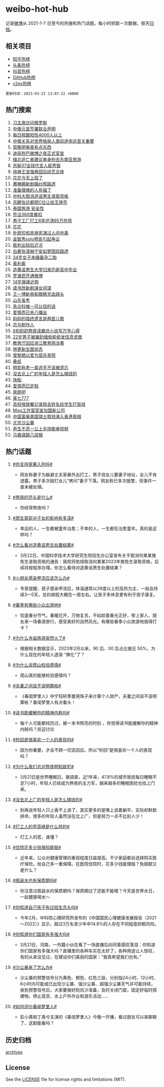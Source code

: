 # weibo-hot-hub

记录[微博](https://www.weibo.com)从 2021-1-7 日至今的热搜和热门话题。每小时抓取一次数据，按天[归档](archives)。

## 相关项目

- [知乎热榜](https://github.com/lonnyzhang423/zhihu-hot-hub)
- [头条热榜](https://github.com/lonnyzhang423/toutiao-hot-hub)
- [抖音热榜](https://github.com/lonnyzhang423/douyin-hot-hub)
- [GitHub热榜](https://github.com/lonnyzhang423/github-hot-hub)
- [v2ex热榜](https://github.com/lonnyzhang423/v2ex-hot-hub)


`更新时间：2023-03-22 13:07:22 +0800`

## 热门搜索

1. [习主席访问俄罗斯](https://m.weibo.cn/search?containerid=100103type%3D1%26t%3D10%26q%3D%23%E4%B9%A0%E4%B8%BB%E5%B8%AD%E8%AE%BF%E9%97%AE%E4%BF%84%E7%BD%97%E6%96%AF%23&stream_entry_id=51&isnewpage=1&extparam=seat%3D1%26dgr%3D0%26pos%3D0%26c_type%3D51%26filter_type%3Drealtimehot%26stream_entry_id%3D51%26cate%3D10103%26display_time%3D1679461641%26pre_seqid%3D16794616412420316331225&luicode=10000011&lfid=106003type%253D25%2526t%253D3%2526disable_hot%253D1%2526filter_type%253Drealtimehot)
1. [中俄元首签署联合声明](https://m.weibo.cn/search?containerid=100103type%3D1%26t%3D10%26q%3D%23%E4%B8%AD%E4%BF%84%E5%85%83%E9%A6%96%E7%AD%BE%E7%BD%B2%E8%81%94%E5%90%88%E5%A3%B0%E6%98%8E%23&stream_entry_id=31&isnewpage=1&extparam=seat%3D1%26band_rank%3D1%26filter_type%3Drealtimehot%26stream_entry_id%3D31%26realpos%3D1%26dgr%3D0%26flag%3D2%26q%3D%2523%25E4%25B8%25AD%25E4%25BF%2584%25E5%2585%2583%25E9%25A6%2596%25E7%25AD%25BE%25E7%25BD%25B2%25E8%2581%2594%25E5%2590%2588%25E5%25A3%25B0%25E6%2598%258E%2523%26pos%3D0%26c_type%3D31%26cate%3D5001%26lcate%3D5001%26display_time%3D1679461641%26pre_seqid%3D16794616412420316331225&luicode=10000011&lfid=106003type%253D25%2526t%253D3%2526disable_hot%253D1%2526filter_type%253Drealtimehot)
1. [每日核酸阳性4000人以上](https://m.weibo.cn/search?containerid=100103type%3D1%26t%3D10%26q%3D%23%E6%AF%8F%E6%97%A5%E6%A0%B8%E9%85%B8%E9%98%B3%E6%80%A74000%E4%BA%BA%E4%BB%A5%E4%B8%8A%23&stream_entry_id=31&isnewpage=1&extparam=seat%3D1%26band_rank%3D2%26filter_type%3Drealtimehot%26stream_entry_id%3D31%26realpos%3D2%26dgr%3D0%26flag%3D1%26q%3D%2523%25E6%25AF%258F%25E6%2597%25A5%25E6%25A0%25B8%25E9%2585%25B8%25E9%2598%25B3%25E6%2580%25A74000%25E4%25BA%25BA%25E4%25BB%25A5%25E4%25B8%258A%2523%26pos%3D1%26c_type%3D31%26cate%3D5001%26lcate%3D5001%26display_time%3D1679461641%26pre_seqid%3D16794616412420316331225&luicode=10000011&lfid=106003type%253D25%2526t%253D3%2526disable_hot%253D1%2526filter_type%253Drealtimehot)
1. [中俄关系对世界格局人类前途命运至关重要](https://m.weibo.cn/search?containerid=100103type%3D1%26t%3D10%26q%3D%23%E4%B8%AD%E4%BF%84%E5%85%B3%E7%B3%BB%E5%AF%B9%E4%B8%96%E7%95%8C%E6%A0%BC%E5%B1%80%E4%BA%BA%E7%B1%BB%E5%89%8D%E9%80%94%E5%91%BD%E8%BF%90%E8%87%B3%E5%85%B3%E9%87%8D%E8%A6%81%23&stream_entry_id=31&isnewpage=1&extparam=seat%3D1%26band_rank%3D3%26filter_type%3Drealtimehot%26stream_entry_id%3D31%26realpos%3D3%26dgr%3D0%26flag%3D0%26q%3D%2523%25E4%25B8%25AD%25E4%25BF%2584%25E5%2585%25B3%25E7%25B3%25BB%25E5%25AF%25B9%25E4%25B8%2596%25E7%2595%258C%25E6%25A0%25BC%25E5%25B1%2580%25E4%25BA%25BA%25E7%25B1%25BB%25E5%2589%258D%25E9%2580%2594%25E5%2591%25BD%25E8%25BF%2590%25E8%2587%25B3%25E5%2585%25B3%25E9%2587%258D%25E8%25A6%2581%2523%26pos%3D2%26c_type%3D31%26cate%3D5001%26lcate%3D5001%26display_time%3D1679461641%26pre_seqid%3D16794616412420316331225&luicode=10000011&lfid=106003type%253D25%2526t%253D3%2526disable_hot%253D1%2526filter_type%253Drealtimehot)
1. [郭敬明审美有点东西](https://m.weibo.cn/search?containerid=100103type%3D1%26t%3D10%26q%3D%23%E9%83%AD%E6%95%AC%E6%98%8E%E5%AE%A1%E7%BE%8E%E6%9C%89%E7%82%B9%E4%B8%9C%E8%A5%BF%23&stream_entry_id=31&isnewpage=1&extparam=seat%3D1%26band_rank%3D4%26filter_type%3Drealtimehot%26stream_entry_id%3D31%26realpos%3D4%26dgr%3D0%26flag%3D1%26q%3D%2523%25E9%2583%25AD%25E6%2595%25AC%25E6%2598%258E%25E5%25AE%25A1%25E7%25BE%258E%25E6%259C%2589%25E7%2582%25B9%25E4%25B8%259C%25E8%25A5%25BF%2523%26pos%3D3%26c_type%3D31%26cate%3D5001%26lcate%3D5001%26display_time%3D1679461641%26pre_seqid%3D16794616412420316331225&luicode=10000011&lfid=106003type%253D25%2526t%253D3%2526disable_hot%253D1%2526filter_type%253Drealtimehot)
1. [迪丽热巴微博之夜正式官宣](https://m.weibo.cn/search?containerid=100103type%3D1%26t%3D10%26q%3D%23%E8%BF%AA%E4%B8%BD%E7%83%AD%E5%B7%B4%E5%BE%AE%E5%8D%9A%E4%B9%8B%E5%A4%9C%E6%AD%A3%E5%BC%8F%E5%AE%98%E5%AE%A3%23&stream_entry_id=31&isnewpage=1&extparam=seat%3D1%26band_rank%3D5%26filter_type%3Drealtimehot%26stream_entry_id%3D31%26realpos%3D5%26dgr%3D0%26flag%3D16%26q%3D%2523%25E8%25BF%25AA%25E4%25B8%25BD%25E7%2583%25AD%25E5%25B7%25B4%25E5%25BE%25AE%25E5%258D%259A%25E4%25B9%258B%25E5%25A4%259C%25E6%25AD%25A3%25E5%25BC%258F%25E5%25AE%2598%25E5%25AE%25A3%2523%26pos%3D4%26c_type%3D31%26cate%3D5001%26lcate%3D5001%26display_time%3D1679461641%26pre_seqid%3D16794616412420316331225&luicode=10000011&lfid=106003type%253D25%2526t%253D3%2526disable_hot%253D1%2526filter_type%253Drealtimehot)
1. [缅北逃亡者建议单身别去东南亚旅游](https://m.weibo.cn/search?containerid=100103type%3D1%26t%3D10%26q%3D%23%E7%BC%85%E5%8C%97%E9%80%83%E4%BA%A1%E8%80%85%E5%BB%BA%E8%AE%AE%E5%8D%95%E8%BA%AB%E5%88%AB%E5%8E%BB%E4%B8%9C%E5%8D%97%E4%BA%9A%E6%97%85%E6%B8%B8%23&stream_entry_id=31&isnewpage=1&extparam=seat%3D1%26band_rank%3D6%26filter_type%3Drealtimehot%26stream_entry_id%3D31%26realpos%3D6%26dgr%3D0%26flag%3D0%26q%3D%2523%25E7%25BC%2585%25E5%258C%2597%25E9%2580%2583%25E4%25BA%25A1%25E8%2580%2585%25E5%25BB%25BA%25E8%25AE%25AE%25E5%258D%2595%25E8%25BA%25AB%25E5%2588%25AB%25E5%258E%25BB%25E4%25B8%259C%25E5%258D%2597%25E4%25BA%259A%25E6%2597%2585%25E6%25B8%25B8%2523%26pos%3D5%26c_type%3D31%26cate%3D5001%26lcate%3D5001%26display_time%3D1679461641%26pre_seqid%3D16794616412420316331225&luicode=10000011&lfid=106003type%253D25%2526t%253D3%2526disable_hot%253D1%2526filter_type%253Drealtimehot)
1. [苏秘37全球代言人裴秀智](https://m.weibo.cn/search?containerid=100103type%3D1%26t%3D10%26q%3D%23%E8%8B%8F%E7%A7%9837%E5%85%A8%E7%90%83%E4%BB%A3%E8%A8%80%E4%BA%BA%E8%A3%B4%E7%A7%80%E6%99%BA%23&stream_entry_id=31&isnewpage=1&extparam=seat%3D1%26band_rank%3D7%26topic_ad%3D1%26filter_type%3Drealtimehot%26stream_entry_id%3D31%26adid%3D183540%26dgr%3D0%26q%3D%2523%25E8%258B%258F%25E7%25A7%259837%25E5%2585%25A8%25E7%2590%2583%25E4%25BB%25A3%25E8%25A8%2580%25E4%25BA%25BA%25E8%25A3%25B4%25E7%25A7%2580%25E6%2599%25BA%2523%26pos%3D6%26c_type%3D31%26cate%3D5001%26lcate%3D5001%26display_time%3D1679461641%26pre_seqid%3D16794616412420316331225&luicode=10000011&lfid=106003type%253D25%2526t%253D3%2526disable_hot%253D1%2526filter_type%253Drealtimehot)
1. [徐峥王宝强泰囧后综艺合体](https://m.weibo.cn/search?containerid=100103type%3D1%26t%3D10%26q%3D%23%E5%BE%90%E5%B3%A5%E7%8E%8B%E5%AE%9D%E5%BC%BA%E6%B3%B0%E5%9B%A7%E5%90%8E%E7%BB%BC%E8%89%BA%E5%90%88%E4%BD%93%23&stream_entry_id=31&isnewpage=1&extparam=seat%3D1%26band_rank%3D7%26filter_type%3Drealtimehot%26stream_entry_id%3D31%26realpos%3D7%26dgr%3D0%26flag%3D1%26q%3D%2523%25E5%25BE%2590%25E5%25B3%25A5%25E7%258E%258B%25E5%25AE%259D%25E5%25BC%25BA%25E6%25B3%25B0%25E5%259B%25A7%25E5%2590%258E%25E7%25BB%25BC%25E8%2589%25BA%25E5%2590%2588%25E4%25BD%2593%2523%26pos%3D7%26c_type%3D31%26cate%3D5001%26lcate%3D5001%26display_time%3D1679461641%26pre_seqid%3D16794616412420316331225&luicode=10000011&lfid=106003type%253D25%2526t%253D3%2526disable_hot%253D1%2526filter_type%253Drealtimehot)
1. [花花今天上班了](https://m.weibo.cn/search?containerid=100103type%3D1%26t%3D10%26q%3D%23%E8%8A%B1%E8%8A%B1%E4%BB%8A%E5%A4%A9%E4%B8%8A%E7%8F%AD%E4%BA%86%23&stream_entry_id=31&isnewpage=1&extparam=seat%3D1%26band_rank%3D8%26filter_type%3Drealtimehot%26stream_entry_id%3D31%26realpos%3D8%26dgr%3D0%26flag%3D0%26q%3D%2523%25E8%258A%25B1%25E8%258A%25B1%25E4%25BB%258A%25E5%25A4%25A9%25E4%25B8%258A%25E7%258F%25AD%25E4%25BA%2586%2523%26pos%3D8%26c_type%3D31%26cate%3D5001%26lcate%3D5001%26display_time%3D1679461641%26pre_seqid%3D16794616412420316331225&luicode=10000011&lfid=106003type%253D25%2526t%253D3%2526disable_hot%253D1%2526filter_type%253Drealtimehot)
1. [赛琳娜新剧婚纱照路透](https://m.weibo.cn/search?containerid=100103type%3D1%26t%3D10%26q%3D%23%E8%B5%9B%E7%90%B3%E5%A8%9C%E6%96%B0%E5%89%A7%E5%A9%9A%E7%BA%B1%E7%85%A7%E8%B7%AF%E9%80%8F%23&stream_entry_id=31&isnewpage=1&extparam=seat%3D1%26band_rank%3D9%26filter_type%3Drealtimehot%26stream_entry_id%3D31%26realpos%3D9%26dgr%3D0%26flag%3D1%26q%3D%2523%25E8%25B5%259B%25E7%2590%25B3%25E5%25A8%259C%25E6%2596%25B0%25E5%2589%25A7%25E5%25A9%259A%25E7%25BA%25B1%25E7%2585%25A7%25E8%25B7%25AF%25E9%2580%258F%2523%26pos%3D9%26c_type%3D31%26cate%3D5001%26lcate%3D5001%26display_time%3D1679461641%26pre_seqid%3D16794616412420316331225&luicode=10000011&lfid=106003type%253D25%2526t%253D3%2526disable_hot%253D1%2526filter_type%253Drealtimehot)
1. [准备摆摊的人有福了](https://m.weibo.cn/search?containerid=100103type%3D1%26t%3D10%26q%3D%23%E5%87%86%E5%A4%87%E6%91%86%E6%91%8A%E7%9A%84%E4%BA%BA%E6%9C%89%E7%A6%8F%E4%BA%86%23&stream_entry_id=31&isnewpage=1&extparam=seat%3D1%26band_rank%3D10%26filter_type%3Drealtimehot%26stream_entry_id%3D31%26realpos%3D10%26dgr%3D0%26flag%3D1%26q%3D%2523%25E5%2587%2586%25E5%25A4%2587%25E6%2591%2586%25E6%2591%258A%25E7%259A%2584%25E4%25BA%25BA%25E6%259C%2589%25E7%25A6%258F%25E4%25BA%2586%2523%26pos%3D10%26c_type%3D31%26cate%3D5001%26lcate%3D5001%26display_time%3D1679461641%26pre_seqid%3D16794616412420316331225&luicode=10000011&lfid=106003type%253D25%2526t%253D3%2526disable_hot%253D1%2526filter_type%253Drealtimehot)
1. [中科大取消造谣男生录取资格](https://m.weibo.cn/search?containerid=100103type%3D1%26t%3D10%26q%3D%23%E4%B8%AD%E7%A7%91%E5%A4%A7%E5%8F%96%E6%B6%88%E9%80%A0%E8%B0%A3%E7%94%B7%E7%94%9F%E5%BD%95%E5%8F%96%E8%B5%84%E6%A0%BC%23&stream_entry_id=31&isnewpage=1&extparam=seat%3D1%26band_rank%3D11%26filter_type%3Drealtimehot%26stream_entry_id%3D31%26realpos%3D11%26dgr%3D0%26flag%3D2%26q%3D%2523%25E4%25B8%25AD%25E7%25A7%2591%25E5%25A4%25A7%25E5%258F%2596%25E6%25B6%2588%25E9%2580%25A0%25E8%25B0%25A3%25E7%2594%25B7%25E7%2594%259F%25E5%25BD%2595%25E5%258F%2596%25E8%25B5%2584%25E6%25A0%25BC%2523%26pos%3D11%26c_type%3D31%26cate%3D5001%26lcate%3D5001%26display_time%3D1679461641%26pre_seqid%3D16794616412420316331225&luicode=10000011&lfid=106003type%253D25%2526t%253D3%2526disable_hot%253D1%2526filter_type%253Drealtimehot)
1. [苏醒张远都把C位让给王铮亮](https://m.weibo.cn/search?containerid=100103type%3D1%26t%3D10%26q%3D%23%E8%8B%8F%E9%86%92%E5%BC%A0%E8%BF%9C%E9%83%BD%E6%8A%8AC%E4%BD%8D%E8%AE%A9%E7%BB%99%E7%8E%8B%E9%93%AE%E4%BA%AE%23&stream_entry_id=31&isnewpage=1&extparam=seat%3D1%26band_rank%3D12%26filter_type%3Drealtimehot%26stream_entry_id%3D31%26realpos%3D12%26dgr%3D0%26flag%3D1%26q%3D%2523%25E8%258B%258F%25E9%2586%2592%25E5%25BC%25A0%25E8%25BF%259C%25E9%2583%25BD%25E6%258A%258AC%25E4%25BD%258D%25E8%25AE%25A9%25E7%25BB%2599%25E7%258E%258B%25E9%2593%25AE%25E4%25BA%25AE%2523%26pos%3D12%26c_type%3D31%26cate%3D5001%26lcate%3D5001%26display_time%3D1679461641%26pre_seqid%3D16794616412420316331225&luicode=10000011&lfid=106003type%253D25%2526t%253D3%2526disable_hot%253D1%2526filter_type%253Drealtimehot)
1. [泰国旅游 安全性](https://m.weibo.cn/search?containerid=100103type%3D1%26t%3D10%26q%3D%E6%B3%B0%E5%9B%BD%E6%97%85%E6%B8%B8+%E5%AE%89%E5%85%A8%E6%80%A7&stream_entry_id=31&isnewpage=1&extparam=seat%3D1%26band_rank%3D13%26filter_type%3Drealtimehot%26stream_entry_id%3D31%26realpos%3D13%26dgr%3D0%26flag%3D1%26q%3D%25E6%25B3%25B0%25E5%259B%25BD%25E6%2597%2585%25E6%25B8%25B8%2520%25E5%25AE%2589%25E5%2585%25A8%25E6%2580%25A7%26pos%3D13%26c_type%3D31%26cate%3D5001%26lcate%3D5001%26display_time%3D1679461641%26pre_seqid%3D16794616412420316331225&luicode=10000011&lfid=106003type%253D25%2526t%253D3%2526disable_hot%253D1%2526filter_type%253Drealtimehot)
1. [乔治360度暴扣](https://m.weibo.cn/search?containerid=100103type%3D1%26t%3D10%26q%3D%23%E4%B9%94%E6%B2%BB360%E5%BA%A6%E6%9A%B4%E6%89%A3%23&stream_entry_id=31&isnewpage=1&extparam=seat%3D1%26band_rank%3D14%26filter_type%3Drealtimehot%26stream_entry_id%3D31%26realpos%3D14%26dgr%3D0%26flag%3D1%26q%3D%2523%25E4%25B9%2594%25E6%25B2%25BB360%25E5%25BA%25A6%25E6%259A%25B4%25E6%2589%25A3%2523%26pos%3D14%26c_type%3D31%26cate%3D5001%26lcate%3D5001%26display_time%3D1679461641%26pre_seqid%3D16794616412420316331225&luicode=10000011&lfid=106003type%253D25%2526t%253D3%2526disable_hot%253D1%2526filter_type%253Drealtimehot)
1. [男子工厂打工6年还清65万外债](https://m.weibo.cn/search?containerid=100103type%3D1%26t%3D10%26q%3D%23%E7%94%B7%E5%AD%90%E5%B7%A5%E5%8E%82%E6%89%93%E5%B7%A56%E5%B9%B4%E8%BF%98%E6%B8%8565%E4%B8%87%E5%A4%96%E5%80%BA%23&stream_entry_id=31&isnewpage=1&extparam=seat%3D1%26band_rank%3D15%26filter_type%3Drealtimehot%26stream_entry_id%3D31%26realpos%3D15%26dgr%3D0%26flag%3D0%26q%3D%2523%25E7%2594%25B7%25E5%25AD%2590%25E5%25B7%25A5%25E5%258E%2582%25E6%2589%2593%25E5%25B7%25A56%25E5%25B9%25B4%25E8%25BF%2598%25E6%25B8%258565%25E4%25B8%2587%25E5%25A4%2596%25E5%2580%25BA%2523%26pos%3D15%26c_type%3D31%26cate%3D5001%26lcate%3D5001%26display_time%3D1679461641%26pre_seqid%3D16794616412420316331225&luicode=10000011&lfid=106003type%253D25%2526t%253D3%2526disable_hot%253D1%2526filter_type%253Drealtimehot)
1. [花花](https://m.weibo.cn/search?containerid=100103type%3D1%26t%3D10%26q%3D%E8%8A%B1%E8%8A%B1&stream_entry_id=31&isnewpage=1&extparam=seat%3D1%26band_rank%3D16%26filter_type%3Drealtimehot%26stream_entry_id%3D31%26realpos%3D16%26dgr%3D0%26flag%3D1%26q%3D%25E8%258A%25B1%25E8%258A%25B1%26pos%3D16%26c_type%3D31%26cate%3D5001%26lcate%3D5001%26display_time%3D1679461641%26pre_seqid%3D16794616412420316331225&luicode=10000011&lfid=106003type%253D25%2526t%253D3%2526disable_hot%253D1%2526filter_type%253Drealtimehot)
1. [朴妍珍和宋承宪演过人间中毒](https://m.weibo.cn/search?containerid=100103type%3D1%26t%3D10%26q%3D%23%E6%9C%B4%E5%A6%8D%E7%8F%8D%E5%92%8C%E5%AE%8B%E6%89%BF%E5%AE%AA%E6%BC%94%E8%BF%87%E4%BA%BA%E9%97%B4%E4%B8%AD%E6%AF%92%23&stream_entry_id=31&isnewpage=1&extparam=seat%3D1%26band_rank%3D17%26filter_type%3Drealtimehot%26stream_entry_id%3D31%26realpos%3D17%26dgr%3D0%26flag%3D0%26q%3D%2523%25E6%259C%25B4%25E5%25A6%258D%25E7%258F%258D%25E5%2592%258C%25E5%25AE%258B%25E6%2589%25BF%25E5%25AE%25AA%25E6%25BC%2594%25E8%25BF%2587%25E4%25BA%25BA%25E9%2597%25B4%25E4%25B8%25AD%25E6%25AF%2592%2523%26pos%3D17%26c_type%3D31%26cate%3D5001%26lcate%3D5001%26display_time%3D1679461641%26pre_seqid%3D16794616412420316331225&luicode=10000011&lfid=106003type%253D25%2526t%253D3%2526disable_hot%253D1%2526filter_type%253Drealtimehot)
1. [金智秀solo预告引起争议](https://m.weibo.cn/search?containerid=100103type%3D1%26t%3D10%26q%3D%23%E9%87%91%E6%99%BA%E7%A7%80solo%E9%A2%84%E5%91%8A%E5%BC%95%E8%B5%B7%E4%BA%89%E8%AE%AE%23&stream_entry_id=31&isnewpage=1&extparam=seat%3D1%26band_rank%3D18%26filter_type%3Drealtimehot%26stream_entry_id%3D31%26realpos%3D18%26dgr%3D0%26flag%3D1%26q%3D%2523%25E9%2587%2591%25E6%2599%25BA%25E7%25A7%2580solo%25E9%25A2%2584%25E5%2591%258A%25E5%25BC%2595%25E8%25B5%25B7%25E4%25BA%2589%25E8%25AE%25AE%2523%26pos%3D18%26c_type%3D31%26cate%3D5001%26lcate%3D5001%26display_time%3D1679461641%26pre_seqid%3D16794616412420316331225&luicode=10000011&lfid=106003type%253D25%2526t%253D3%2526disable_hot%253D1%2526filter_type%253Drealtimehot)
1. [胜利出狱后近况](https://m.weibo.cn/search?containerid=100103type%3D1%26t%3D10%26q%3D%23%E8%83%9C%E5%88%A9%E5%87%BA%E7%8B%B1%E5%90%8E%E8%BF%91%E5%86%B5%23&stream_entry_id=31&isnewpage=1&extparam=seat%3D1%26band_rank%3D19%26filter_type%3Drealtimehot%26stream_entry_id%3D31%26realpos%3D19%26dgr%3D0%26flag%3D0%26q%3D%2523%25E8%2583%259C%25E5%2588%25A9%25E5%2587%25BA%25E7%258B%25B1%25E5%2590%258E%25E8%25BF%2591%25E5%2586%25B5%2523%26pos%3D19%26c_type%3D31%26cate%3D5001%26lcate%3D5001%26display_time%3D1679461641%26pre_seqid%3D16794616412420316331225&luicode=10000011&lfid=106003type%253D25%2526t%253D3%2526disable_hot%253D1%2526filter_type%253Drealtimehot)
1. [白鹿张凌赫宁安如梦团综路透](https://m.weibo.cn/search?containerid=100103type%3D1%26t%3D10%26q%3D%23%E7%99%BD%E9%B9%BF%E5%BC%A0%E5%87%8C%E8%B5%AB%E5%AE%81%E5%AE%89%E5%A6%82%E6%A2%A6%E5%9B%A2%E7%BB%BC%E8%B7%AF%E9%80%8F%23&stream_entry_id=31&isnewpage=1&extparam=seat%3D1%26band_rank%3D20%26filter_type%3Drealtimehot%26stream_entry_id%3D31%26realpos%3D20%26dgr%3D0%26flag%3D1%26q%3D%2523%25E7%2599%25BD%25E9%25B9%25BF%25E5%25BC%25A0%25E5%2587%258C%25E8%25B5%25AB%25E5%25AE%2581%25E5%25AE%2589%25E5%25A6%2582%25E6%25A2%25A6%25E5%259B%25A2%25E7%25BB%25BC%25E8%25B7%25AF%25E9%2580%258F%2523%26pos%3D20%26c_type%3D31%26cate%3D5001%26lcate%3D5001%26display_time%3D1679461641%26pre_seqid%3D16794616412420316331225&luicode=10000011&lfid=106003type%253D25%2526t%253D3%2526disable_hot%253D1%2526filter_type%253Drealtimehot)
1. [34岁女子未婚备孕二胎](https://m.weibo.cn/search?containerid=100103type%3D1%26t%3D10%26q%3D%2334%E5%B2%81%E5%A5%B3%E5%AD%90%E6%9C%AA%E5%A9%9A%E5%A4%87%E5%AD%95%E4%BA%8C%E8%83%8E%23&stream_entry_id=31&isnewpage=1&extparam=seat%3D1%26band_rank%3D21%26filter_type%3Drealtimehot%26stream_entry_id%3D31%26realpos%3D21%26dgr%3D0%26flag%3D1%26q%3D%252334%25E5%25B2%2581%25E5%25A5%25B3%25E5%25AD%2590%25E6%259C%25AA%25E5%25A9%259A%25E5%25A4%2587%25E5%25AD%2595%25E4%25BA%258C%25E8%2583%258E%2523%26pos%3D21%26c_type%3D31%26cate%3D5001%26lcate%3D5001%26display_time%3D1679461641%26pre_seqid%3D16794616412420316331225&luicode=10000011&lfid=106003type%253D25%2526t%253D3%2526disable_hot%253D1%2526filter_type%253Drealtimehot)
1. [奥利奥](https://m.weibo.cn/search?containerid=100103type%3D1%26t%3D10%26q%3D%E5%A5%A5%E5%88%A9%E5%A5%A5&stream_entry_id=31&isnewpage=1&extparam=seat%3D1%26band_rank%3D22%26filter_type%3Drealtimehot%26stream_entry_id%3D31%26realpos%3D22%26dgr%3D0%26flag%3D0%26q%3D%25E5%25A5%25A5%25E5%2588%25A9%25E5%25A5%25A5%26pos%3D22%26c_type%3D31%26cate%3D5001%26lcate%3D5001%26display_time%3D1679461641%26pre_seqid%3D16794616412420316331225&luicode=10000011&lfid=106003type%253D25%2526t%253D3%2526disable_hot%253D1%2526filter_type%253Drealtimehot)
1. [造黄谣男生大学归来仍是高中毕业](https://m.weibo.cn/search?containerid=100103type%3D1%26t%3D10%26q%3D%23%E9%80%A0%E9%BB%84%E8%B0%A3%E7%94%B7%E7%94%9F%E5%A4%A7%E5%AD%A6%E5%BD%92%E6%9D%A5%E4%BB%8D%E6%98%AF%E9%AB%98%E4%B8%AD%E6%AF%95%E4%B8%9A%23&stream_entry_id=31&isnewpage=1&extparam=seat%3D1%26band_rank%3D23%26filter_type%3Drealtimehot%26stream_entry_id%3D31%26realpos%3D23%26dgr%3D0%26flag%3D1%26q%3D%2523%25E9%2580%25A0%25E9%25BB%2584%25E8%25B0%25A3%25E7%2594%25B7%25E7%2594%259F%25E5%25A4%25A7%25E5%25AD%25A6%25E5%25BD%2592%25E6%259D%25A5%25E4%25BB%258D%25E6%2598%25AF%25E9%25AB%2598%25E4%25B8%25AD%25E6%25AF%2595%25E4%25B8%259A%2523%26pos%3D23%26c_type%3D31%26cate%3D5001%26lcate%3D5001%26display_time%3D1679461641%26pre_seqid%3D16794616412420316331225&luicode=10000011&lfid=106003type%253D25%2526t%253D3%2526disable_hot%253D1%2526filter_type%253Drealtimehot)
1. [罗渽民开通微博](https://m.weibo.cn/search?containerid=100103type%3D1%26t%3D10%26q%3D%23%E7%BD%97%E6%B8%BD%E6%B0%91%E5%BC%80%E9%80%9A%E5%BE%AE%E5%8D%9A%23&stream_entry_id=31&isnewpage=1&extparam=seat%3D1%26band_rank%3D24%26filter_type%3Drealtimehot%26stream_entry_id%3D31%26realpos%3D24%26dgr%3D0%26flag%3D0%26q%3D%2523%25E7%25BD%2597%25E6%25B8%25BD%25E6%25B0%2591%25E5%25BC%2580%25E9%2580%259A%25E5%25BE%25AE%25E5%258D%259A%2523%26pos%3D24%26c_type%3D31%26cate%3D5001%26lcate%3D5001%26display_time%3D1679461641%26pre_seqid%3D16794616412420316331225&luicode=10000011&lfid=106003type%253D25%2526t%253D3%2526disable_hot%253D1%2526filter_type%253Drealtimehot)
1. [14岁康康近照](https://m.weibo.cn/search?containerid=100103type%3D1%26t%3D10%26q%3D%2314%E5%B2%81%E5%BA%B7%E5%BA%B7%E8%BF%91%E7%85%A7%23&stream_entry_id=31&isnewpage=1&extparam=seat%3D1%26band_rank%3D25%26filter_type%3Drealtimehot%26stream_entry_id%3D31%26realpos%3D25%26dgr%3D0%26flag%3D2%26q%3D%252314%25E5%25B2%2581%25E5%25BA%25B7%25E5%25BA%25B7%25E8%25BF%2591%25E7%2585%25A7%2523%26pos%3D25%26c_type%3D31%26cate%3D5001%26lcate%3D5001%26display_time%3D1679461641%26pre_seqid%3D16794616412420316331225&luicode=10000011&lfid=106003type%253D25%2526t%253D3%2526disable_hot%253D1%2526filter_type%253Drealtimehot)
1. [虞书欣新剧演女间谍](https://m.weibo.cn/search?containerid=100103type%3D1%26t%3D10%26q%3D%23%E8%99%9E%E4%B9%A6%E6%AC%A3%E6%96%B0%E5%89%A7%E6%BC%94%E5%A5%B3%E9%97%B4%E8%B0%8D%23&stream_entry_id=31&isnewpage=1&extparam=seat%3D1%26band_rank%3D26%26filter_type%3Drealtimehot%26stream_entry_id%3D31%26realpos%3D26%26dgr%3D0%26flag%3D0%26q%3D%2523%25E8%2599%259E%25E4%25B9%25A6%25E6%25AC%25A3%25E6%2596%25B0%25E5%2589%25A7%25E6%25BC%2594%25E5%25A5%25B3%25E9%2597%25B4%25E8%25B0%258D%2523%26pos%3D26%26c_type%3D31%26cate%3D5001%26lcate%3D5001%26display_time%3D1679461641%26pre_seqid%3D16794616412420316331225&luicode=10000011&lfid=106003type%253D25%2526t%253D3%2526disable_hot%253D1%2526filter_type%253Drealtimehot)
1. [王一博新电影眼睛充血镜头](https://m.weibo.cn/search?containerid=100103type%3D1%26t%3D10%26q%3D%23%E7%8E%8B%E4%B8%80%E5%8D%9A%E6%96%B0%E7%94%B5%E5%BD%B1%E7%9C%BC%E7%9D%9B%E5%85%85%E8%A1%80%E9%95%9C%E5%A4%B4%23&stream_entry_id=31&isnewpage=1&extparam=seat%3D1%26band_rank%3D27%26filter_type%3Drealtimehot%26stream_entry_id%3D31%26realpos%3D27%26dgr%3D0%26flag%3D0%26q%3D%2523%25E7%258E%258B%25E4%25B8%2580%25E5%258D%259A%25E6%2596%25B0%25E7%2594%25B5%25E5%25BD%25B1%25E7%259C%25BC%25E7%259D%259B%25E5%2585%2585%25E8%25A1%2580%25E9%2595%259C%25E5%25A4%25B4%2523%26pos%3D27%26c_type%3D31%26cate%3D5001%26lcate%3D5001%26display_time%3D1679461641%26pre_seqid%3D16794616412420316331225&luicode=10000011&lfid=106003type%253D25%2526t%253D3%2526disable_hot%253D1%2526filter_type%253Drealtimehot)
1. [山东省考](https://m.weibo.cn/search?containerid=100103type%3D1%26t%3D10%26q%3D%E5%B1%B1%E4%B8%9C%E7%9C%81%E8%80%83&stream_entry_id=31&isnewpage=1&extparam=seat%3D1%26band_rank%3D28%26filter_type%3Drealtimehot%26stream_entry_id%3D31%26realpos%3D28%26dgr%3D0%26flag%3D1%26q%3D%25E5%25B1%25B1%25E4%25B8%259C%25E7%259C%2581%25E8%2580%2583%26pos%3D28%26c_type%3D31%26cate%3D5001%26lcate%3D5001%26display_time%3D1679461641%26pre_seqid%3D16794616412420316331225&luicode=10000011&lfid=106003type%253D25%2526t%253D3%2526disable_hot%253D1%2526filter_type%253Drealtimehot)
1. [急诊科唯一可以信的话](https://m.weibo.cn/search?containerid=100103type%3D1%26t%3D10%26q%3D%23%E6%80%A5%E8%AF%8A%E7%A7%91%E5%94%AF%E4%B8%80%E5%8F%AF%E4%BB%A5%E4%BF%A1%E7%9A%84%E8%AF%9D%23&stream_entry_id=31&isnewpage=1&extparam=seat%3D1%26band_rank%3D29%26filter_type%3Drealtimehot%26stream_entry_id%3D31%26realpos%3D29%26dgr%3D0%26flag%3D1%26q%3D%2523%25E6%2580%25A5%25E8%25AF%258A%25E7%25A7%2591%25E5%2594%25AF%25E4%25B8%2580%25E5%258F%25AF%25E4%25BB%25A5%25E4%25BF%25A1%25E7%259A%2584%25E8%25AF%259D%2523%26pos%3D29%26c_type%3D31%26cate%3D5001%26lcate%3D5001%26display_time%3D1679461641%26pre_seqid%3D16794616412420316331225&luicode=10000011&lfid=106003type%253D25%2526t%253D3%2526disable_hot%253D1%2526filter_type%253Drealtimehot)
1. [爱情而已央八播出](https://m.weibo.cn/search?containerid=100103type%3D1%26t%3D10%26q%3D%23%E7%88%B1%E6%83%85%E8%80%8C%E5%B7%B2%E5%A4%AE%E5%85%AB%E6%92%AD%E5%87%BA%23&stream_entry_id=31&isnewpage=1&extparam=seat%3D1%26band_rank%3D30%26filter_type%3Drealtimehot%26stream_entry_id%3D31%26realpos%3D30%26dgr%3D0%26flag%3D1%26q%3D%2523%25E7%2588%25B1%25E6%2583%2585%25E8%2580%258C%25E5%25B7%25B2%25E5%25A4%25AE%25E5%2585%25AB%25E6%2592%25AD%25E5%2587%25BA%2523%26pos%3D30%26c_type%3D31%26cate%3D5001%26lcate%3D5001%26display_time%3D1679461641%26pre_seqid%3D16794616412420316331225&luicode=10000011&lfid=106003type%253D25%2526t%253D3%2526disable_hot%253D1%2526filter_type%253Drealtimehot)
1. [妈妈的临终遗言是两首儿歌](https://m.weibo.cn/search?containerid=100103type%3D1%26t%3D10%26q%3D%23%E5%A6%88%E5%A6%88%E7%9A%84%E4%B8%B4%E7%BB%88%E9%81%97%E8%A8%80%E6%98%AF%E4%B8%A4%E9%A6%96%E5%84%BF%E6%AD%8C%23&stream_entry_id=31&isnewpage=1&extparam=seat%3D1%26band_rank%3D31%26filter_type%3Drealtimehot%26stream_entry_id%3D31%26realpos%3D31%26dgr%3D0%26flag%3D1%26q%3D%2523%25E5%25A6%2588%25E5%25A6%2588%25E7%259A%2584%25E4%25B8%25B4%25E7%25BB%2588%25E9%2581%2597%25E8%25A8%2580%25E6%2598%25AF%25E4%25B8%25A4%25E9%25A6%2596%25E5%2584%25BF%25E6%25AD%258C%2523%26pos%3D31%26c_type%3D31%26cate%3D5001%26lcate%3D5001%26display_time%3D1679461641%26pre_seqid%3D16794616412420316331225&luicode=10000011&lfid=106003type%253D25%2526t%253D3%2526disable_hot%253D1%2526filter_type%253Drealtimehot)
1. [恋与制作人](https://m.weibo.cn/search?containerid=100103type%3D1%26t%3D10%26q%3D%E6%81%8B%E4%B8%8E%E5%88%B6%E4%BD%9C%E4%BA%BA&stream_entry_id=31&isnewpage=1&extparam=seat%3D1%26band_rank%3D32%26filter_type%3Drealtimehot%26stream_entry_id%3D31%26realpos%3D32%26dgr%3D0%26flag%3D1%26q%3D%25E6%2581%258B%25E4%25B8%258E%25E5%2588%25B6%25E4%25BD%259C%25E4%25BA%25BA%26pos%3D32%26c_type%3D31%26cate%3D5001%26lcate%3D5001%26display_time%3D1679461641%26pre_seqid%3D16794616412420316331225&luicode=10000011&lfid=106003type%253D25%2526t%253D3%2526disable_hot%253D1%2526filter_type%253Drealtimehot)
1. [8旬奶奶熬夜读霸总小说写万字心得](https://m.weibo.cn/search?containerid=100103type%3D1%26t%3D10%26q%3D%238%E6%97%AC%E5%A5%B6%E5%A5%B6%E7%86%AC%E5%A4%9C%E8%AF%BB%E9%9C%B8%E6%80%BB%E5%B0%8F%E8%AF%B4%E5%86%99%E4%B8%87%E5%AD%97%E5%BF%83%E5%BE%97%23&stream_entry_id=31&isnewpage=1&extparam=seat%3D1%26band_rank%3D33%26filter_type%3Drealtimehot%26stream_entry_id%3D31%26realpos%3D33%26dgr%3D0%26flag%3D0%26q%3D%25238%25E6%2597%25AC%25E5%25A5%25B6%25E5%25A5%25B6%25E7%2586%25AC%25E5%25A4%259C%25E8%25AF%25BB%25E9%259C%25B8%25E6%2580%25BB%25E5%25B0%258F%25E8%25AF%25B4%25E5%2586%2599%25E4%25B8%2587%25E5%25AD%2597%25E5%25BF%2583%25E5%25BE%2597%2523%26pos%3D33%26c_type%3D31%26cate%3D5001%26lcate%3D5001%26display_time%3D1679461641%26pre_seqid%3D16794616412420316331225&luicode=10000011&lfid=106003type%253D25%2526t%253D3%2526disable_hot%253D1%2526filter_type%253Drealtimehot)
1. [22岁男子被骗到缅甸偷偷发信息求救](https://m.weibo.cn/search?containerid=100103type%3D1%26t%3D10%26q%3D%2322%E5%B2%81%E7%94%B7%E5%AD%90%E8%A2%AB%E9%AA%97%E5%88%B0%E7%BC%85%E7%94%B8%E5%81%B7%E5%81%B7%E5%8F%91%E4%BF%A1%E6%81%AF%E6%B1%82%E6%95%91%23&stream_entry_id=31&isnewpage=1&extparam=seat%3D1%26band_rank%3D34%26filter_type%3Drealtimehot%26stream_entry_id%3D31%26realpos%3D34%26dgr%3D0%26flag%3D0%26q%3D%252322%25E5%25B2%2581%25E7%2594%25B7%25E5%25AD%2590%25E8%25A2%25AB%25E9%25AA%2597%25E5%2588%25B0%25E7%25BC%2585%25E7%2594%25B8%25E5%2581%25B7%25E5%2581%25B7%25E5%258F%2591%25E4%25BF%25A1%25E6%2581%25AF%25E6%25B1%2582%25E6%2595%2591%2523%26pos%3D34%26c_type%3D31%26cate%3D5001%26lcate%3D5001%26display_time%3D1679461641%26pre_seqid%3D16794616412420316331225&luicode=10000011&lfid=106003type%253D25%2526t%253D3%2526disable_hot%253D1%2526filter_type%253Drealtimehot)
1. [教育厅回应浙江教育网涉黄](https://m.weibo.cn/search?containerid=100103type%3D1%26t%3D10%26q%3D%23%E6%95%99%E8%82%B2%E5%8E%85%E5%9B%9E%E5%BA%94%E6%B5%99%E6%B1%9F%E6%95%99%E8%82%B2%E7%BD%91%E6%B6%89%E9%BB%84%23&stream_entry_id=31&isnewpage=1&extparam=seat%3D1%26band_rank%3D35%26filter_type%3Drealtimehot%26stream_entry_id%3D31%26realpos%3D35%26dgr%3D0%26flag%3D0%26q%3D%2523%25E6%2595%2599%25E8%2582%25B2%25E5%258E%2585%25E5%259B%259E%25E5%25BA%2594%25E6%25B5%2599%25E6%25B1%259F%25E6%2595%2599%25E8%2582%25B2%25E7%25BD%2591%25E6%25B6%2589%25E9%25BB%2584%2523%26pos%3D35%26c_type%3D31%26cate%3D5001%26lcate%3D5001%26display_time%3D1679461641%26pre_seqid%3D16794616412420316331225&luicode=10000011&lfid=106003type%253D25%2526t%253D3%2526disable_hot%253D1%2526filter_type%253Drealtimehot)
1. [林更新生图状态](https://m.weibo.cn/search?containerid=100103type%3D1%26t%3D10%26q%3D%23%E6%9E%97%E6%9B%B4%E6%96%B0%E7%94%9F%E5%9B%BE%E7%8A%B6%E6%80%81%23&stream_entry_id=31&isnewpage=1&extparam=seat%3D1%26band_rank%3D36%26filter_type%3Drealtimehot%26stream_entry_id%3D31%26realpos%3D36%26dgr%3D0%26flag%3D1%26q%3D%2523%25E6%259E%2597%25E6%259B%25B4%25E6%2596%25B0%25E7%2594%259F%25E5%259B%25BE%25E7%258A%25B6%25E6%2580%2581%2523%26pos%3D36%26c_type%3D31%26cate%3D5001%26lcate%3D5001%26display_time%3D1679461641%26pre_seqid%3D16794616412420316331225&luicode=10000011&lfid=106003type%253D25%2526t%253D3%2526disable_hot%253D1%2526filter_type%253Drealtimehot)
1. [曾黎晒以爱为营杀青照](https://m.weibo.cn/search?containerid=100103type%3D1%26t%3D10%26q%3D%23%E6%9B%BE%E9%BB%8E%E6%99%92%E4%BB%A5%E7%88%B1%E4%B8%BA%E8%90%A5%E6%9D%80%E9%9D%92%E7%85%A7%23&stream_entry_id=31&isnewpage=1&extparam=seat%3D1%26band_rank%3D37%26filter_type%3Drealtimehot%26stream_entry_id%3D31%26realpos%3D37%26dgr%3D0%26flag%3D1%26q%3D%2523%25E6%259B%25BE%25E9%25BB%258E%25E6%2599%2592%25E4%25BB%25A5%25E7%2588%25B1%25E4%25B8%25BA%25E8%2590%25A5%25E6%259D%2580%25E9%259D%2592%25E7%2585%25A7%2523%26pos%3D37%26c_type%3D31%26cate%3D5001%26lcate%3D5001%26display_time%3D1679461641%26pre_seqid%3D16794616412420316331225&luicode=10000011&lfid=106003type%253D25%2526t%253D3%2526disable_hot%253D1%2526filter_type%253Drealtimehot)
1. [叠纸](https://m.weibo.cn/search?containerid=100103type%3D1%26t%3D10%26q%3D%E5%8F%A0%E7%BA%B8&stream_entry_id=31&isnewpage=1&extparam=seat%3D1%26band_rank%3D38%26filter_type%3Drealtimehot%26stream_entry_id%3D31%26realpos%3D38%26dgr%3D0%26flag%3D1%26q%3D%25E5%258F%25A0%25E7%25BA%25B8%26pos%3D38%26c_type%3D31%26cate%3D5001%26lcate%3D5001%26display_time%3D1679461641%26pre_seqid%3D16794616412420316331225&luicode=10000011&lfid=106003type%253D25%2526t%253D3%2526disable_hot%253D1%2526filter_type%253Drealtimehot)
1. [明凯称老一辈选手不该被遗忘](https://m.weibo.cn/search?containerid=100103type%3D1%26t%3D10%26q%3D%23%E6%98%8E%E5%87%AF%E7%A7%B0%E8%80%81%E4%B8%80%E8%BE%88%E9%80%89%E6%89%8B%E4%B8%8D%E8%AF%A5%E8%A2%AB%E9%81%97%E5%BF%98%23&stream_entry_id=31&isnewpage=1&extparam=seat%3D1%26band_rank%3D39%26filter_type%3Drealtimehot%26stream_entry_id%3D31%26realpos%3D39%26dgr%3D0%26flag%3D1%26q%3D%2523%25E6%2598%258E%25E5%2587%25AF%25E7%25A7%25B0%25E8%2580%2581%25E4%25B8%2580%25E8%25BE%2588%25E9%2580%2589%25E6%2589%258B%25E4%25B8%258D%25E8%25AF%25A5%25E8%25A2%25AB%25E9%2581%2597%25E5%25BF%2598%2523%26pos%3D39%26c_type%3D31%26cate%3D5001%26lcate%3D5001%26display_time%3D1679461641%26pre_seqid%3D16794616412420316331225&luicode=10000011&lfid=106003type%253D25%2526t%253D3%2526disable_hot%253D1%2526filter_type%253Drealtimehot)
1. [没去北上广的年轻人是怎么搞钱的](https://m.weibo.cn/search?containerid=100103type%3D1%26t%3D10%26q%3D%23%E6%B2%A1%E5%8E%BB%E5%8C%97%E4%B8%8A%E5%B9%BF%E7%9A%84%E5%B9%B4%E8%BD%BB%E4%BA%BA%E6%98%AF%E6%80%8E%E4%B9%88%E6%90%9E%E9%92%B1%E7%9A%84%23&stream_entry_id=31&isnewpage=1&extparam=seat%3D1%26band_rank%3D40%26filter_type%3Drealtimehot%26stream_entry_id%3D31%26realpos%3D40%26dgr%3D0%26flag%3D1%26q%3D%2523%25E6%25B2%25A1%25E5%258E%25BB%25E5%258C%2597%25E4%25B8%258A%25E5%25B9%25BF%25E7%259A%2584%25E5%25B9%25B4%25E8%25BD%25BB%25E4%25BA%25BA%25E6%2598%25AF%25E6%2580%258E%25E4%25B9%2588%25E6%2590%259E%25E9%2592%25B1%25E7%259A%2584%2523%26pos%3D40%26c_type%3D31%26cate%3D5001%26lcate%3D5001%26display_time%3D1679461641%26pre_seqid%3D16794616412420316331225&luicode=10000011&lfid=106003type%253D25%2526t%253D3%2526disable_hot%253D1%2526filter_type%253Drealtimehot)
1. [快船](https://m.weibo.cn/search?containerid=100103type%3D1%26t%3D10%26q%3D%E5%BF%AB%E8%88%B9&stream_entry_id=31&isnewpage=1&extparam=seat%3D1%26band_rank%3D41%26filter_type%3Drealtimehot%26stream_entry_id%3D31%26realpos%3D41%26dgr%3D0%26flag%3D1%26q%3D%25E5%25BF%25AB%25E8%2588%25B9%26pos%3D41%26c_type%3D31%26cate%3D5001%26lcate%3D5001%26display_time%3D1679461641%26pre_seqid%3D16794616412420316331225&luicode=10000011&lfid=106003type%253D25%2526t%253D3%2526disable_hot%253D1%2526filter_type%253Drealtimehot)
1. [爱情而已定档](https://m.weibo.cn/search?containerid=100103type%3D1%26t%3D10%26q%3D%E7%88%B1%E6%83%85%E8%80%8C%E5%B7%B2%E5%AE%9A%E6%A1%A3&stream_entry_id=31&isnewpage=1&extparam=seat%3D1%26band_rank%3D42%26filter_type%3Drealtimehot%26stream_entry_id%3D31%26realpos%3D42%26dgr%3D0%26flag%3D1%26q%3D%25E7%2588%25B1%25E6%2583%2585%25E8%2580%258C%25E5%25B7%25B2%25E5%25AE%259A%25E6%25A1%25A3%26pos%3D42%26c_type%3D31%26cate%3D5001%26lcate%3D5001%26display_time%3D1679461641%26pre_seqid%3D16794616412420316331225&luicode=10000011&lfid=106003type%253D25%2526t%253D3%2526disable_hot%253D1%2526filter_type%253Drealtimehot)
1. [奔跑吧](https://m.weibo.cn/search?containerid=100103type%3D1%26t%3D10%26q%3D%E5%A5%94%E8%B7%91%E5%90%A7&stream_entry_id=31&isnewpage=1&extparam=seat%3D1%26band_rank%3D43%26filter_type%3Drealtimehot%26stream_entry_id%3D31%26realpos%3D43%26dgr%3D0%26flag%3D0%26q%3D%25E5%25A5%2594%25E8%25B7%2591%25E5%2590%25A7%26pos%3D43%26c_type%3D31%26cate%3D5001%26lcate%3D5001%26display_time%3D1679461641%26pre_seqid%3D16794616412420316331225&luicode=10000011&lfid=106003type%253D25%2526t%253D3%2526disable_hot%253D1%2526filter_type%253Drealtimehot)
1. [美七777](https://m.weibo.cn/search?containerid=100103type%3D1%26t%3D10%26q%3D%E7%BE%8E%E4%B8%83777&stream_entry_id=31&isnewpage=1&extparam=seat%3D1%26band_rank%3D44%26filter_type%3Drealtimehot%26stream_entry_id%3D31%26realpos%3D44%26dgr%3D0%26flag%3D0%26q%3D%25E7%25BE%258E%25E4%25B8%2583777%26pos%3D44%26c_type%3D31%26cate%3D5001%26lcate%3D5001%26display_time%3D1679461641%26pre_seqid%3D16794616412420316331225&luicode=10000011&lfid=106003type%253D25%2526t%253D3%2526disable_hot%253D1%2526filter_type%253Drealtimehot)
1. [高校按就餐记录隐去姓名给学生打饭钱](https://m.weibo.cn/search?containerid=100103type%3D1%26t%3D10%26q%3D%23%E9%AB%98%E6%A0%A1%E6%8C%89%E5%B0%B1%E9%A4%90%E8%AE%B0%E5%BD%95%E9%9A%90%E5%8E%BB%E5%A7%93%E5%90%8D%E7%BB%99%E5%AD%A6%E7%94%9F%E6%89%93%E9%A5%AD%E9%92%B1%23&stream_entry_id=31&isnewpage=1&extparam=seat%3D1%26band_rank%3D45%26filter_type%3Drealtimehot%26stream_entry_id%3D31%26realpos%3D45%26dgr%3D0%26flag%3D1%26q%3D%2523%25E9%25AB%2598%25E6%25A0%25A1%25E6%258C%2589%25E5%25B0%25B1%25E9%25A4%2590%25E8%25AE%25B0%25E5%25BD%2595%25E9%259A%2590%25E5%258E%25BB%25E5%25A7%2593%25E5%2590%258D%25E7%25BB%2599%25E5%25AD%25A6%25E7%2594%259F%25E6%2589%2593%25E9%25A5%25AD%25E9%2592%25B1%2523%26pos%3D45%26c_type%3D31%26cate%3D5001%26lcate%3D5001%26display_time%3D1679461641%26pre_seqid%3D16794616412420316331225&luicode=10000011&lfid=106003type%253D25%2526t%253D3%2526disable_hot%253D1%2526filter_type%253Drealtimehot)
1. [Miss工作室官宣加盟新公司](https://m.weibo.cn/search?containerid=100103type%3D1%26t%3D10%26q%3D%23Miss%E5%B7%A5%E4%BD%9C%E5%AE%A4%E5%AE%98%E5%AE%A3%E5%8A%A0%E7%9B%9F%E6%96%B0%E5%85%AC%E5%8F%B8%23&stream_entry_id=31&isnewpage=1&extparam=seat%3D1%26band_rank%3D46%26filter_type%3Drealtimehot%26stream_entry_id%3D31%26realpos%3D46%26dgr%3D0%26flag%3D0%26q%3D%2523Miss%25E5%25B7%25A5%25E4%25BD%259C%25E5%25AE%25A4%25E5%25AE%2598%25E5%25AE%25A3%25E5%258A%25A0%25E7%259B%259F%25E6%2596%25B0%25E5%2585%25AC%25E5%258F%25B8%2523%26pos%3D46%26c_type%3D31%26cate%3D5001%26lcate%3D5001%26display_time%3D1679461641%26pre_seqid%3D16794616412420316331225&luicode=10000011&lfid=106003type%253D25%2526t%253D3%2526disable_hot%253D1%2526filter_type%253Drealtimehot)
1. [中国富豪美国瑞士取钱涌入香港真相](https://m.weibo.cn/search?containerid=100103type%3D1%26t%3D10%26q%3D%23%E4%B8%AD%E5%9B%BD%E5%AF%8C%E8%B1%AA%E7%BE%8E%E5%9B%BD%E7%91%9E%E5%A3%AB%E5%8F%96%E9%92%B1%E6%B6%8C%E5%85%A5%E9%A6%99%E6%B8%AF%E7%9C%9F%E7%9B%B8%23&stream_entry_id=31&isnewpage=1&extparam=seat%3D1%26band_rank%3D47%26filter_type%3Drealtimehot%26stream_entry_id%3D31%26realpos%3D47%26dgr%3D0%26flag%3D0%26q%3D%2523%25E4%25B8%25AD%25E5%259B%25BD%25E5%25AF%258C%25E8%25B1%25AA%25E7%25BE%258E%25E5%259B%25BD%25E7%2591%259E%25E5%25A3%25AB%25E5%258F%2596%25E9%2592%25B1%25E6%25B6%258C%25E5%2585%25A5%25E9%25A6%2599%25E6%25B8%25AF%25E7%259C%259F%25E7%259B%25B8%2523%26pos%3D47%26c_type%3D31%26cate%3D5001%26lcate%3D5001%26display_time%3D1679461641%26pre_seqid%3D16794616412420316331225&luicode=10000011&lfid=106003type%253D25%2526t%253D3%2526disable_hot%253D1%2526filter_type%253Drealtimehot)
1. [北京沙尘暴](https://m.weibo.cn/search?containerid=100103type%3D1%26t%3D10%26q%3D%23%E5%8C%97%E4%BA%AC%E6%B2%99%E5%B0%98%E6%9A%B4%23&stream_entry_id=31&isnewpage=1&extparam=seat%3D1%26band_rank%3D48%26filter_type%3Drealtimehot%26stream_entry_id%3D31%26realpos%3D48%26dgr%3D0%26flag%3D0%26q%3D%2523%25E5%258C%2597%25E4%25BA%25AC%25E6%25B2%2599%25E5%25B0%2598%25E6%259A%25B4%2523%26pos%3D48%26c_type%3D31%26cate%3D5001%26lcate%3D5001%26display_time%3D1679461641%26pre_seqid%3D16794616412420316331225&luicode=10000011&lfid=106003type%253D25%2526t%253D3%2526disable_hot%253D1%2526filter_type%253Drealtimehot)
1. [声生不息一公上半场歌单视频](https://m.weibo.cn/search?containerid=100103type%3D1%26t%3D10%26q%3D%23%E5%A3%B0%E7%94%9F%E4%B8%8D%E6%81%AF%E4%B8%80%E5%85%AC%E4%B8%8A%E5%8D%8A%E5%9C%BA%E6%AD%8C%E5%8D%95%E8%A7%86%E9%A2%91%23&stream_entry_id=31&isnewpage=1&extparam=seat%3D1%26band_rank%3D49%26filter_type%3Drealtimehot%26stream_entry_id%3D31%26realpos%3D49%26dgr%3D0%26flag%3D1%26q%3D%2523%25E5%25A3%25B0%25E7%2594%259F%25E4%25B8%258D%25E6%2581%25AF%25E4%25B8%2580%25E5%2585%25AC%25E4%25B8%258A%25E5%258D%258A%25E5%259C%25BA%25E6%25AD%258C%25E5%258D%2595%25E8%25A7%2586%25E9%25A2%2591%2523%26pos%3D49%26c_type%3D31%26cate%3D5001%26lcate%3D5001%26display_time%3D1679461641%26pre_seqid%3D16794616412420316331225&luicode=10000011&lfid=106003type%253D25%2526t%253D3%2526disable_hot%253D1%2526filter_type%253Drealtimehot)
1. [马嘉祺跳八段锦](https://m.weibo.cn/search?containerid=100103type%3D1%26t%3D10%26q%3D%23%E9%A9%AC%E5%98%89%E7%A5%BA%E8%B7%B3%E5%85%AB%E6%AE%B5%E9%94%A6%23&stream_entry_id=31&isnewpage=1&extparam=seat%3D1%26band_rank%3D50%26filter_type%3Drealtimehot%26stream_entry_id%3D31%26realpos%3D50%26dgr%3D0%26flag%3D1%26q%3D%2523%25E9%25A9%25AC%25E5%2598%2589%25E7%25A5%25BA%25E8%25B7%25B3%25E5%2585%25AB%25E6%25AE%25B5%25E9%2594%25A6%2523%26pos%3D50%26c_type%3D31%26cate%3D5001%26lcate%3D5001%26display_time%3D1679461641%26pre_seqid%3D16794616412420316331225&luicode=10000011&lfid=106003type%253D25%2526t%253D3%2526disable_hot%253D1%2526filter_type%253Drealtimehot)

## 热门话题

1. [#你支持家暴入刑吗#](https://m.weibo.cn/search?containerid=231522type%3D1%26t%3D10%26q%3D%23%E4%BD%A0%E6%94%AF%E6%8C%81%E5%AE%B6%E6%9A%B4%E5%85%A5%E5%88%91%E5%90%97%23&stream_entry_id=128&isnewpage=1&extparam=seat%3D1%26dgr%3D0%26pos%3D1-0-0%26c_type%3D128%26unitid%3D1679375493926%26lcate%3D5004%26cate%3D5004%26display_time%3D1679461642%26pre_seqid%3D16794616423200336587&luicode=10000011&lfid=231648_-_4)
    - 网友称妻子为躲避丈夫家暴外出打工，男子找女儿要妻子地址，女儿不肯透露，男子多次殴打女儿“拷问”妻子下落。网友称已多次报警，但事件一直未被处理。

1. [#熬夜的尽头是什么#](https://m.weibo.cn/search?containerid=231522type%3D1%26t%3D10%26q%3D%23%E7%86%AC%E5%A4%9C%E7%9A%84%E5%B0%BD%E5%A4%B4%E6%98%AF%E4%BB%80%E4%B9%88%23&stream_entry_id=128&isnewpage=1&extparam=seat%3D1%26dgr%3D0%26pos%3D1-0-1%26c_type%3D128%26unitid%3D1679365001576%26lcate%3D5004%26cate%3D5004%26display_time%3D1679461642%26pre_seqid%3D16794616423200336587&luicode=10000011&lfid=231648_-_4)
    - 你经常熬夜吗？

1. [#原生家庭对子女的影响有多深#](https://m.weibo.cn/search?containerid=231522type%3D1%26t%3D10%26q%3D%23%E5%8E%9F%E7%94%9F%E5%AE%B6%E5%BA%AD%E5%AF%B9%E5%AD%90%E5%A5%B3%E7%9A%84%E5%BD%B1%E5%93%8D%E6%9C%89%E5%A4%9A%E6%B7%B1%23&stream_entry_id=128&isnewpage=1&extparam=seat%3D1%26dgr%3D0%26pos%3D1-0-2%26c_type%3D128%26unitid%3D1679395951002%26lcate%3D5004%26cate%3D5004%26display_time%3D1679461642%26pre_seqid%3D16794616423200336587&luicode=10000011&lfid=231648_-_4)
    - 幸运的人，一生都被童年治愈；不幸的人，一生都在治愈童年。真的是这样吗？

1. [#怎么看对造黄谣男生处置结果#](https://m.weibo.cn/search?containerid=231522type%3D1%26t%3D10%26q%3D%23%E6%80%8E%E4%B9%88%E7%9C%8B%E5%AF%B9%E9%80%A0%E9%BB%84%E8%B0%A3%E7%94%B7%E7%94%9F%E5%A4%84%E7%BD%AE%E7%BB%93%E6%9E%9C%23&stream_entry_id=128&isnewpage=1&extparam=seat%3D1%26dgr%3D0%26pos%3D1-0-3%26c_type%3D128%26unitid%3D1679452041575%26lcate%3D5004%26cate%3D5004%26display_time%3D1679461642%26pre_seqid%3D16794616423200336587&luicode=10000011&lfid=231648_-_4)
    - 3月22日，中国科学技术大学研究生院招生办公室发布关于取消何某某推免生录取资格的通告：我校将依规取消何某某2023年推免生录取资格，后续将按程序办理。你怎么看待对造黄谣男生处置结果？

1. [#小朋友感染甲流应该怎么办#](https://m.weibo.cn/search?containerid=231522type%3D1%26t%3D10%26q%3D%23%E5%B0%8F%E6%9C%8B%E5%8F%8B%E6%84%9F%E6%9F%93%E7%94%B2%E6%B5%81%E5%BA%94%E8%AF%A5%E6%80%8E%E4%B9%88%E5%8A%9E%23&stream_entry_id=128&isnewpage=1&extparam=seat%3D1%26dgr%3D0%26pos%3D1-0-4%26c_type%3D128%26unitid%3D1679383324485%26lcate%3D5004%26cate%3D5004%26display_time%3D1679461642%26pre_seqid%3D16794616423200336587&luicode=10000011&lfid=231648_-_4)
    - 专家提醒，孩子感染甲流后，体温通常以39度以上的高热为主，一般会持续3—5天，总的病程大概在一周左右。让孩子多休息更有利于孩子康复。

1. [#春季有哪些小众出游地#](https://m.weibo.cn/search?containerid=231522type%3D1%26t%3D10%26q%3D%23%E6%98%A5%E5%AD%A3%E6%9C%89%E5%93%AA%E4%BA%9B%E5%B0%8F%E4%BC%97%E5%87%BA%E6%B8%B8%E5%9C%B0%23&stream_entry_id=128&isnewpage=1&extparam=seat%3D1%26dgr%3D0%26pos%3D1-0-5%26c_type%3D128%26unitid%3D1679371939712%26lcate%3D5004%26cate%3D5004%26display_time%3D1679461642%26pre_seqid%3D16794616423200336587&luicode=10000011&lfid=231648_-_4)
    - 恰逢春分节气，春暖花开，万物复苏，不如趁着春光正好，带上家人、朋友来一场春游旅行，感受美好的自然风光。有哪些春季小众旅游地值得打卡？

1. [#为什么寺庙旅游突然火了#](https://m.weibo.cn/search?containerid=231522type%3D1%26t%3D10%26q%3D%23%E4%B8%BA%E4%BB%80%E4%B9%88%E5%AF%BA%E5%BA%99%E6%97%85%E6%B8%B8%E7%AA%81%E7%84%B6%E7%81%AB%E4%BA%86%23&stream_entry_id=128&isnewpage=1&extparam=seat%3D1%26dgr%3D0%26pos%3D1-0-6%26c_type%3D128%26unitid%3D1679385714091%26lcate%3D5004%26cate%3D5004%26display_time%3D1679461642%26pre_seqid%3D16794616423200336587&luicode=10000011&lfid=231648_-_4)
    - 根据相关数据显示，2023年2月以来，90 后、00 后占比接近 50%，为什么现在的年轻人逐渐 “佛化”了？

1. [#为什么说爬山检验感情#](https://m.weibo.cn/search?containerid=231522type%3D1%26t%3D10%26q%3D%23%E4%B8%BA%E4%BB%80%E4%B9%88%E8%AF%B4%E7%88%AC%E5%B1%B1%E6%A3%80%E9%AA%8C%E6%84%9F%E6%83%85%23&stream_entry_id=128&isnewpage=1&extparam=seat%3D1%26dgr%3D0%26pos%3D1-0-7%26c_type%3D128%26unitid%3D1679399850036%26lcate%3D5004%26cate%3D5004%26display_time%3D1679461642%26pre_seqid%3D16794616423200336587&luicode=10000011&lfid=231648_-_4)
    - 爬山真的能够检验感情吗？

1. [#夫妻之间该不该明算帐#](https://m.weibo.cn/search?containerid=231522type%3D1%26t%3D10%26q%3D%23%E5%A4%AB%E5%A6%BB%E4%B9%8B%E9%97%B4%E8%AF%A5%E4%B8%8D%E8%AF%A5%E6%98%8E%E7%AE%97%E5%B8%90%23&stream_entry_id=128&isnewpage=1&extparam=seat%3D1%26dgr%3D0%26pos%3D1-0-8%26c_type%3D128%26unitid%3D1679407337571%26lcate%3D5004%26cate%3D5004%26display_time%3D1679461642%26pre_seqid%3D16794616423200336587&luicode=10000011&lfid=231648_-_4)
    - 《春闺梦里人》中宁钰轩季曼用珠子来计算个人财产，夫妻之间该不该明算帐？春闺梦里人有点看头！

1. [#读书能缓解你的精神内耗吗#](https://m.weibo.cn/search?containerid=231522type%3D1%26t%3D10%26q%3D%23%E8%AF%BB%E4%B9%A6%E8%83%BD%E7%BC%93%E8%A7%A3%E4%BD%A0%E7%9A%84%E7%B2%BE%E7%A5%9E%E5%86%85%E8%80%97%E5%90%97%23&stream_entry_id=128&isnewpage=1&extparam=seat%3D1%26dgr%3D0%26pos%3D1-0-9%26c_type%3D128%26unitid%3D1679295073485%26lcate%3D5004%26cate%3D5004%26display_time%3D1679461642%26pre_seqid%3D16794616423200336587&luicode=10000011&lfid=231648_-_4)
    - 每个人可能都经历过，被一本书照亮的时刻 ，你觉得读书能缓解你的精神内耗吗？欢迎讨论

1. [#秒回是很喜欢一个人的表现吗#](https://m.weibo.cn/search?containerid=231522type%3D1%26t%3D10%26q%3D%23%E7%A7%92%E5%9B%9E%E6%98%AF%E5%BE%88%E5%96%9C%E6%AC%A2%E4%B8%80%E4%B8%AA%E4%BA%BA%E7%9A%84%E8%A1%A8%E7%8E%B0%E5%90%97%23&stream_entry_id=128&isnewpage=1&extparam=seat%3D1%26dgr%3D0%26pos%3D1-0-10%26c_type%3D128%26unitid%3D1679318181365%26lcate%3D5004%26cate%3D5004%26display_time%3D1679461642%26pre_seqid%3D16794616423200336587&luicode=10000011&lfid=231648_-_4)
    - 因为你重要，才会不顾一切去回应。所以“秒回”是很喜欢一个人的表现吗？

1. [#为什么我们总对熬夜明知故犯#](https://m.weibo.cn/search?containerid=231522type%3D1%26t%3D10%26q%3D%23%E4%B8%BA%E4%BB%80%E4%B9%88%E6%88%91%E4%BB%AC%E6%80%BB%E5%AF%B9%E7%86%AC%E5%A4%9C%E6%98%8E%E7%9F%A5%E6%95%85%E7%8A%AF%23&stream_entry_id=128&isnewpage=1&extparam=seat%3D1%26dgr%3D0%26pos%3D1-0-11%26c_type%3D128%26unitid%3D1679295072554%26lcate%3D5004%26cate%3D5004%26display_time%3D1679461642%26pre_seqid%3D16794616423200336587&luicode=10000011&lfid=231648_-_4)
    - 3月21日是世界睡眠日，据调查，近1年来，47.8%的城市居民每日睡眠不足7小时，年轻人已经成为熬夜的主力军，越来越多的睡眠困扰也找上门来。

1. [#没去北上广的年轻人是怎么搞钱的#](https://m.weibo.cn/search?containerid=231522type%3D1%26t%3D10%26q%3D%23%E6%B2%A1%E5%8E%BB%E5%8C%97%E4%B8%8A%E5%B9%BF%E7%9A%84%E5%B9%B4%E8%BD%BB%E4%BA%BA%E6%98%AF%E6%80%8E%E4%B9%88%E6%90%9E%E9%92%B1%E7%9A%84%23&stream_entry_id=128&isnewpage=1&extparam=seat%3D1%26dgr%3D0%26pos%3D1-0-12%26c_type%3D128%26unitid%3D1679457124537%26lcate%3D5004%26cate%3D5004%26display_time%3D1679461642%26pre_seqid%3D16794616423200336587&luicode=10000011&lfid=231648_-_4)
    - 别再说年轻人只上香不上进了，其实更多的是嘴上说着躺平，实际却默默拼命，很多的年轻人虽然没在北上广，但是努力一点不比别人少！

1. [#打工人的早高峰是什么样的#](https://m.weibo.cn/search?containerid=231522type%3D1%26t%3D10%26q%3D%23%E6%89%93%E5%B7%A5%E4%BA%BA%E7%9A%84%E6%97%A9%E9%AB%98%E5%B3%B0%E6%98%AF%E4%BB%80%E4%B9%88%E6%A0%B7%E7%9A%84%23&stream_entry_id=128&isnewpage=1&extparam=seat%3D1%26dgr%3D0%26pos%3D1-0-13%26c_type%3D128%26unitid%3D1679451753861%26lcate%3D5004%26cate%3D5004%26display_time%3D1679461642%26pre_seqid%3D16794616423200336587&luicode=10000011&lfid=231648_-_4)
    - 打工人的苦，谁懂？

1. [#住院花多少钱保险能赔#](https://m.weibo.cn/search?containerid=231522type%3D1%26t%3D10%26q%3D%23%E4%BD%8F%E9%99%A2%E8%8A%B1%E5%A4%9A%E5%B0%91%E9%92%B1%E4%BF%9D%E9%99%A9%E8%83%BD%E8%B5%94%23&stream_entry_id=128&isnewpage=1&extparam=seat%3D1%26dgr%3D0%26pos%3D1-0-14%26c_type%3D128%26unitid%3D1679457121116%26lcate%3D5004%26cate%3D5004%26display_time%3D1679461642%26pre_seqid%3D16794616423200336587&luicode=10000011&lfid=231648_-_4)
    - 近年来，公众对健康管理的重视程度日益提高，不少家庭都会选择购买医疗保险，给自己多一重保障。在医院住院时，花多少钱能理赔？免赔额又是什么？

1. [#瓶装水也有保质期吗#](https://m.weibo.cn/search?containerid=231522type%3D1%26t%3D10%26q%3D%23%E7%93%B6%E8%A3%85%E6%B0%B4%E4%B9%9F%E6%9C%89%E4%BF%9D%E8%B4%A8%E6%9C%9F%E5%90%97%23&stream_entry_id=128&isnewpage=1&extparam=seat%3D1%26dgr%3D0%26pos%3D1-0-15%26c_type%3D128%26unitid%3D1679445714419%26lcate%3D5004%26cate%3D5004%26display_time%3D1679461642%26pre_seqid%3D16794616423200336587&luicode=10000011&lfid=231648_-_4)
    - 你注意过瓶装水的保质期吗？保质期过了还能不能喝？今天是世界水日，一起健康喝水～

1. [#你知道自己孩子有过轻生念头吗#](https://m.weibo.cn/search?containerid=231522type%3D1%26t%3D10%26q%3D%23%E4%BD%A0%E7%9F%A5%E9%81%93%E8%87%AA%E5%B7%B1%E5%AD%A9%E5%AD%90%E6%9C%89%E8%BF%87%E8%BD%BB%E7%94%9F%E5%BF%B5%E5%A4%B4%E5%90%97%23&stream_entry_id=128&isnewpage=1&extparam=seat%3D1%26dgr%3D0%26pos%3D1-0-16%26c_type%3D128%26unitid%3D1679369488485%26lcate%3D5004%26cate%3D5004%26display_time%3D1679461642%26pre_seqid%3D16794616423200336587&luicode=10000011&lfid=231648_-_4)
    - 今年2月，中科院心理研究所发布的《中国国民心理健康发展报告（2021～2022）》显示，超过3万名青少年中14.8%的人存在不同程度抑郁风险。

1. [#你知道你们国家有多强大吗#](https://m.weibo.cn/search?containerid=231522type%3D1%26t%3D10%26q%3D%23%E4%BD%A0%E7%9F%A5%E9%81%93%E4%BD%A0%E4%BB%AC%E5%9B%BD%E5%AE%B6%E6%9C%89%E5%A4%9A%E5%BC%BA%E5%A4%A7%E5%90%97%23&stream_entry_id=128&isnewpage=1&extparam=seat%3D1%26dgr%3D0%26pos%3D1-0-17%26c_type%3D128%26unitid%3D1679460140671%26lcate%3D5004%26cate%3D5004%26display_time%3D1679461642%26pre_seqid%3D16794616423200336587&luicode=10000011&lfid=231648_-_4)
    - 3月21日，河南，一外籍小伙在看了一场直播后向同事感叹落泪：你知道你们国家有多强大吗？直播里的各种车实在太好了，各种用途让人惊叹，有的从来没见过，在建设你们美丽的国家：“我真希望我们也有。”

1. [#沙尘暴来了怎么办#](https://m.weibo.cn/search?containerid=231522type%3D1%26t%3D10%26q%3D%23%E6%B2%99%E5%B0%98%E6%9A%B4%E6%9D%A5%E4%BA%86%E6%80%8E%E4%B9%88%E5%8A%9E%23&stream_entry_id=128&isnewpage=1&extparam=seat%3D1%26dgr%3D0%26pos%3D1-0-18%26c_type%3D128%26unitid%3D1679455923485%26lcate%3D5004%26cate%3D5004%26display_time%3D1679461642%26pre_seqid%3D16794616423200336587&luicode=10000011&lfid=231648_-_4)
    - 沙尘暴的预警信号分为黄色、橙色、红色三级，分别指24小时、12小时、6小时内可能或已出现沙尘暴、强沙尘暴、超强沙尘暴天气并可能持续，收到预警信号后，大家要做好防风沙准备，及时关闭门窗，固定好临时搭建物，停止高空、水上户外作业和游乐活动......

1. [#如何评价春闺梦里人#](https://m.weibo.cn/search?containerid=231522type%3D1%26t%3D10%26q%3D%23%E5%A6%82%E4%BD%95%E8%AF%84%E4%BB%B7%E6%98%A5%E9%97%BA%E6%A2%A6%E9%87%8C%E4%BA%BA%23&stream_entry_id=128&isnewpage=1&extparam=seat%3D1%26dgr%3D0%26pos%3D1-0-19%26c_type%3D128%26unitid%3D1679452958381%26lcate%3D5004%26cate%3D5004%26display_time%3D1679461642%26pre_seqid%3D16794616423200336587&luicode=10000011&lfid=231648_-_4)
    - 彭小苒和丁禹兮主演的《春闺梦里人》今晚一开播，看过朋友可以来聊聊了，这剧能看吗？


## 历史归档

[archives](archives)

## License

See the [LICENSE](LICENSE) file for license rights and limitations (MIT).
